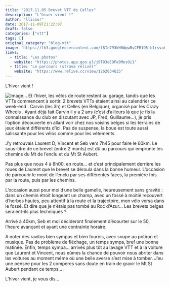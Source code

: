 ```yaml
---
title: "2017.11.05 Brevet VTT de Celles"
description: "L’hiver vient !"
author: "llicour"
date: 2017-11-09T21:22:07
draft: false
categories: ["vtt"]
tags: []
original_category: "blog-vtt"
image: "https://lh3.googleusercontent.com/f8In793kH0WpwBvCFB1O5-b1rsvu62oT06A2KrjHvSZRP9BVI2GLo3ycf-PxcVNr8J_A-ig96SJkMTfcKD0=w587-h330"
links:
  - title: "Les photos"
    website: "https://photos.app.goo.gl/j9T03eEDFe0MesOi1"
  - title: "Le parcours (strava relive)"
    website: "https://www.relive.cc/view/1262034635"
---
```


L’hiver vient&nbsp;!

<!--more-->

![Image](https://lh3.googleusercontent.com/f8In793kH0WpwBvCFB1O5-b1rsvu62oT06A2KrjHvSZRP9BVI2GLo3ycf-PxcVNr8J_A-ig96SJkMTfcKD0=w400)… Et l’hiver, les vélos de route restent au garage, tandis que les VTTs commencent à sortir. 2 brevets VTTs étaient ainsi au calendrier ce week-end&nbsp;: Carvin (les 3h) et Celles (en Belgique), organisé par les Crazy Wheels . Ayant déjà fait Carvin il y a 2 ans (c’est d’ailleurs là que je fis la connaissance du club en discutant avec JP, Fred, Guillaume…), je pris l’option découverte en allant voir chez nos voisins belges si les terrains de jeux étaient différents d’ici. Pas de suspense, la boue est toute aussi salissante pour les vélos comme pour les vêtements.

J’y retrouvais Laurent D, Vincent et Seb vers 7h45 pour faire le 60km. Le sous-titre de ce brevet (entre 2 monts) est dû au parcours qui emprunte les chemins du Mt de l’enclu et du Mt St Aubert.

Pas plus que nous 4 à 8h00, en route… et c’est principalement derrière les roues de Laurent que le brevet se déroula dans la bonne humeur. L’occasion de parcourir le mont de l’enclu par ses différentes faces, la première fois par la route, puis par les chemins.

L’occasion aussi pour moi d’une belle gamelle, heureusement sans gravité&nbsp;: dans un chemin étroit longeant un champ, avec un fossé à moitié recouvert d’herbes hautes, peu attentif à la route et la trajectoire, mon vélo versa dans le fossé. Et dire que je n’étais pas tombé au Roc d’Azur… Les brevets belges seraient-ils plus techniques&nbsp;?

Arrivé à 40km, Seb et moi décideront finalement d’écourter sur le 50, l’heure avançant et ayant une contrainte horaire.

A noter des ravitos bien sympas et bien fournis, avec soupe au potiron et musique. Pas de problème de fléchage, un temps sympa, bref une bonne matinée. Enfin, temps sympa… arrivés plus tôt au lavage VTT et à la voiture que Laurent et Vincent, nous eûmes la chance de pouvoir nous abriter dans les voitures au moment même où une belle averse s’est mise à tomber. J’eu une pensée pour les 2 compères sans doute en train de gravir le Mt St Aubert pendant ce temps…

L’hiver vient, je vous dis…